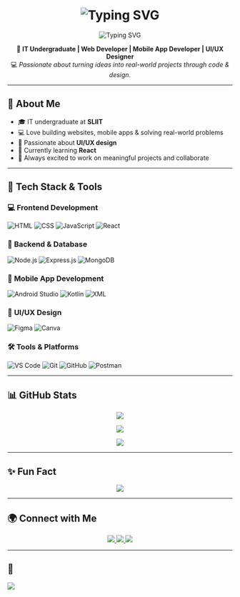 <h1 align="center">
  <img src="https://readme-typing-svg.demolab.com?font=Fira+Code&size=25&pause=1000&color=F70000&center=true&vCenter=true&width=435&lines=👋+Hey+There!+I'm+Gayani+Manesha;IT+Undergraduate+%7C+Web+%26+Mobile+Developer;UI%2FUX+Designer+%7C+Creative+Mind;Welcome+to+My+GitHub+Profile" alt="Typing SVG" />
</h1>

<p align="center">
  <img src="https://readme-typing-svg.demolab.com?font=Fira+Code&weight=500&pause=1000&color=F70000&center=true&vCenter=true&multiline=true&width=600&height=100&lines=👋+Hey+There!+I'm+Gayani+Manesha;IT+Undergraduate+%7C+Web+%26+Mobile+Developer;UI%2FUX+Designer+%7C+Creative+Mind;Welcome+to+My+GitHub+Profile" alt="Typing SVG" />
</p>


<p align="center">
🚀 <b>IT Undergraduate | Web Developer | Mobile App Developer | UI/UX Designer</b> <br>
💻 <i>Passionate about turning ideas into real-world projects through code & design.</i>
</p>

---

## 🧠 About Me

- 🎓 IT undergraduate at **SLIIT**
- 💻 Love building websites, mobile apps & solving real-world problems
- 🎨 Passionate about **UI/UX design**
- 🌱 Currently learning **React**
- 🚀 Always excited to work on meaningful projects and collaborate

---

## 🚀 Tech Stack & Tools

### 💻 **Frontend Development**
![HTML](https://img.shields.io/badge/HTML-E34F26?style=for-the-badge&logo=html5&logoColor=white) 
![CSS](https://img.shields.io/badge/CSS-1572B6?style=for-the-badge&logo=css3&logoColor=white) 
![JavaScript](https://img.shields.io/badge/JavaScript-F7DF1E?style=for-the-badge&logo=javascript&logoColor=black) 
![React](https://img.shields.io/badge/React-61DAFB?style=for-the-badge&logo=react&logoColor=black)

### 🔗 **Backend & Database**
![Node.js](https://img.shields.io/badge/Node.js-339933?style=for-the-badge&logo=nodedotjs&logoColor=white) 
![Express.js](https://img.shields.io/badge/Express.js-000000?style=for-the-badge&logo=express&logoColor=white) 
![MongoDB](https://img.shields.io/badge/MongoDB-47A248?style=for-the-badge&logo=mongodb&logoColor=white) 

### 📱 **Mobile App Development**
![Android Studio](https://img.shields.io/badge/Android%20Studio-3DDC84?style=for-the-badge&logo=androidstudio&logoColor=white) 
![Kotlin](https://img.shields.io/badge/Kotlin-7F52FF?style=for-the-badge&logo=kotlin&logoColor=white) 
![XML](https://img.shields.io/badge/XML-FF6600?style=for-the-badge&logo=xml&logoColor=white)

### 🎨 **UI/UX Design**
![Figma](https://img.shields.io/badge/Figma-F24E1E?style=for-the-badge&logo=figma&logoColor=white) 
![Canva](https://img.shields.io/badge/Canva-00C4CC?style=for-the-badge&logo=canva&logoColor=white)

### 🛠️ **Tools & Platforms**
![VS Code](https://img.shields.io/badge/VS%20Code-007ACC?style=for-the-badge&logo=visualstudiocode&logoColor=white) 
![Git](https://img.shields.io/badge/Git-F05032?style=for-the-badge&logo=git&logoColor=white) 
![GitHub](https://img.shields.io/badge/GitHub-181717?style=for-the-badge&logo=github&logoColor=white) 
![Postman](https://img.shields.io/badge/Postman-FF6C37?style=for-the-badge&logo=postman&logoColor=white) 

---

## 📊 GitHub Stats

<p align="center">
  <img src="https://github-readme-stats.vercel.app/api?username=GayaniManesha&show_icons=true&theme=tokyonight&border_radius=10">
</p>
<p align="center">
  <img src="https://streak-stats.demolab.com?user=GayaniManesha&theme=tokyonight&border_radius=10">
</p>
<p align="center">
  <img src="https://github-readme-stats.vercel.app/api/top-langs/?username=GayaniManesha&layout=compact&theme=tokyonight&border_radius=10">
</p>

---

## ✨ Fun Fact

<p align="center">
  <img src="https://quotes-github-readme.vercel.app/api?type=horizontal&theme=tokyonight">
</p>

---

## 🌍 Connect with Me

<p align="center">
  <a href="https://www.linkedin.com/in/gayani-jayasundara-4293b9361">
    <img src="https://img.shields.io/badge/LinkedIn-blue?style=for-the-badge&logo=linkedin&logoColor=white" />
  </a>
  <a href="https://lnkd.in/dzVYH2z9">
    <img src="https://img.shields.io/badge/Portfolio-FF5733?style=for-the-badge&logo=firefox&logoColor=white" />
  </a>
  <a href="mailto:gayanimanesha@gmail.com">
    <img src="https://img.shields.io/badge/Gmail-D14836?style=for-the-badge&logo=gmail&logoColor=white" />
  </a>
</p>

---

## 🌊

<img src="https://capsule-render.vercel.app/api?type=waving&color=gradient&height=120&section=footer"/>


